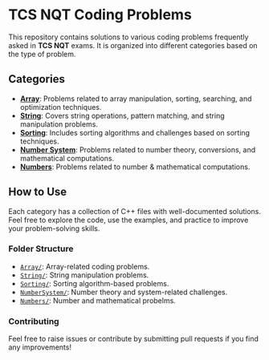 # TCS NQT Coding Problems

This repository contains solutions to various coding problems frequently asked in **TCS NQT** exams. It is organized into different categories based on the type of problem.

## Categories

- **[Array](./Array)**: Problems related to array manipulation, sorting, searching, and optimization techniques.
- **[String](./String)**: Covers string operations, pattern matching, and string manipulation problems.
- **[Sorting](./Sorting)**: Includes sorting algorithms and challenges based on sorting techniques.
- **[Number System](./NumberSystem)**: Problems related to number theory, conversions, and mathematical computations.
-  **[Numbers](./Numbers)**: Problems related to number & mathematical computations.

## How to Use

Each category has a collection of C++ files with well-documented solutions. Feel free to explore the code, use the examples, and practice to improve your problem-solving skills.

### Folder Structure

- [`Array/`](./Array): Array-related coding problems.
- [`String/`](./String): String manipulation problems.
- [`Sorting/`](./Sorting): Sorting algorithm-based problems.
- [`NumberSystem/`](./NumberSystem): Number theory and system-related challenges.
- [`Numbers/`](./Numbers): Number and mathematical probelms.

### Contributing

Feel free to raise issues or contribute by submitting pull requests if you find any improvements!
